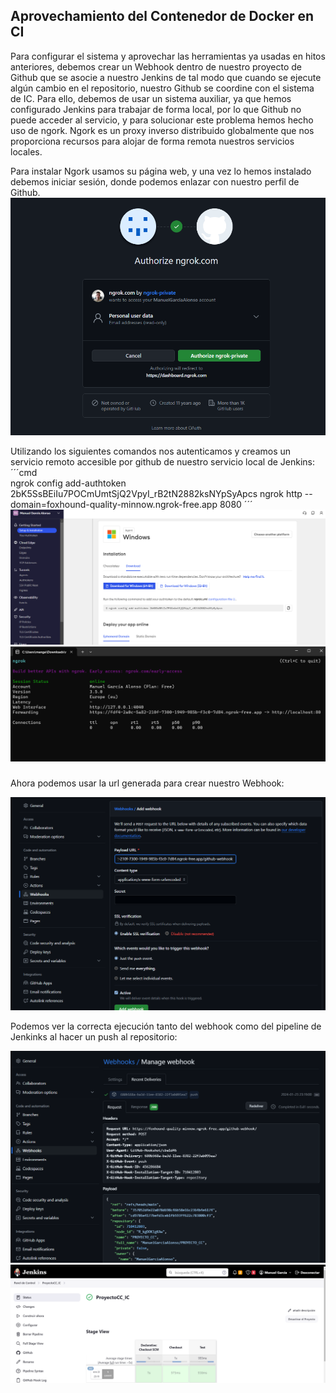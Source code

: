 ## Aprovechamiento del Contenedor de Docker en CI

Para configurar el sistema y aprovechar las herramientas ya usadas en hitos anteriores, debemos crear un Webhook dentro de nuestro proyecto de Github que se asocie a nuestro Jenkins de tal modo que cuando se ejecute algún cambio en el repositorio, nuestro Github se coordine con el sistema de IC. Para ello, debemos de usar un sistema auxiliar, ya que hemos configurado Jenkins para trabajar de forma local, por lo que Github no puede acceder al servicio, y para solucionar este problema hemos hecho uso de ngork. Ngork es un proxy inverso distribuido globalmente que nos proporciona recursos para alojar de forma remota nuestros servicios locales.

Para instalar Ngork usamos su página web, y una vez lo hemos instalado debemos iniciar sesión, donde podemos enlazar con nuestro perfil de Github.
![Instalación Ngork](/./img/4_ngork_1.png)

Utilizando los siguientes comandos nos autenticamos y creamos un servicio remoto accesible por github de nuestro servicio local de Jenkins:
´´´cmd  
ngrok config add-authtoken 2bK5SsBEiIu7POCmUmtSjQ2VpyI_rB2tN2882ksNYpSyApcs
ngrok http --domain=foxhound-quality-minnow.ngrok-free.app 8080
´´´
![Configuración Ngork](/./img/4_ngork_2.png)
![Conexión Ngork](/./img/4_ngork_3.png)

### 

Ahora podemos usar la url generada para crear nuestro Webhook:

![Webhook para conectar Github y Jenkins](/./img/4_webhook.png)

Podemos ver la correcta ejecución tanto del webhook como del pipeline de Jenkinks al hacer un push al repositorio:

![Webhook para conectar Github y Jenkins](/./img/4_webhookmade.png)
![Webhook para conectar Github y Jenkins](/./img/4_pipeline.png)